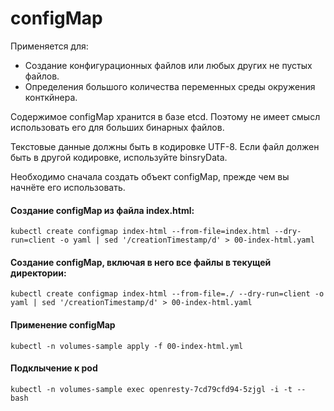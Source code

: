 # configMap
Применяется для: 

- Создание конфигурационных файлов или любых других не пустых 
файлов. 
- Определения большого количества переменных среды окружения 
конткйнера.

Содержимое configMap хранится в базе etcd. Поэтому не имеет 
смысл использовать его для больших бинарных файлов.

Текстовые данные должны быть в кодировке UTF-8. Если
файл должен быть в другой кодировке, используйте binsryData.

Необходимо сначала создать объект configMap, прежде чем вы 
начнёте его использовать.

#### Создание configMap из файла index.html:

`kubectl create configmap index-html --from-file=index.html --dry-run=client -o yaml | sed '/creationTimestamp/d' > 00-index-html.yaml`

#### Создание configMap, включая в него все файлы в текущей директории:

`kubectl create configmap index-html --from-file=./ --dry-run=client -o yaml | sed '/creationTimestamp/d' > 00-index-html.yaml`

#### Применение configMap
    
`kubectl -n volumes-sample apply -f 00-index-html.yml`

#### Подклычение к pod

`kubectl -n volumes-sample exec openresty-7cd79cfd94-5zjgl -i -t -- bash`